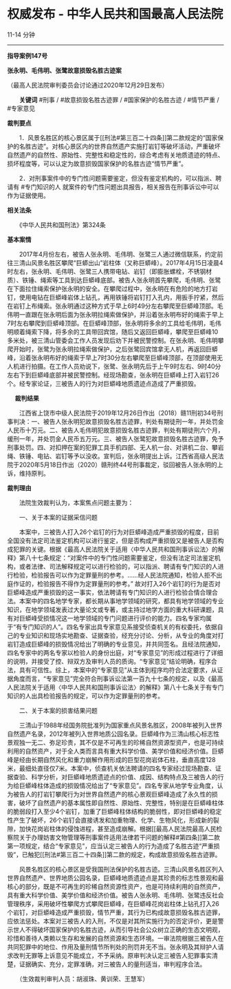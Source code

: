 权威发布 - 中华人民共和国最高人民法院
====================

11-14 分钟

---

**指导案例147号**

**张永明、毛伟明、张鹭故意损毁名胜古迹案**

（最高人民法院审判委员会讨论通过2020年12月29日发布）

　　**关键词** #刑事 / #故意损毁名胜古迹罪 / #国家保护的名胜古迹 / #情节严重 / #专家意见

 **裁判要点**

　　1．风景名胜区的核心景区属于[[刑法#第三百二十四条]]第二款规定的“国家保护的名胜古迹”。对核心景区内的世界自然遗产实施打岩钉等破坏活动，严重破坏自然遗产的自然性、原始性、完整性和稳定性的，综合考虑有关地质遗迹的特点、损坏程度等，可以认定为故意损毁国家保护的名胜古迹“情节严重”。

　　2．对刑事案件中的专门性问题需要鉴定，但没有鉴定机构的，可以指派、聘请有 #专门知识的人 就案件的专门性问题出具报告，相关报告在刑事诉讼中可以作为证据使用。

 **相关法条**

　　《中华人民共和国刑法》第324条

 **基本案情**

　　2017年4月份左右，被告人张永明、毛伟明、张鹭三人通过微信联系，约定前往三清山风景名胜区攀爬“巨蟒出山”岩柱体（又称巨蟒峰）。2017年4月15日凌晨4时左右，张永明、毛伟明、张鹭三人携带电钻、岩钉（即膨胀螺栓，不锈钢材质）、铁锤、绳索等工具到达巨蟒峰底部。被告人张永明首先攀爬，毛伟明、张鹭在下面拉住绳索保护张永明的安全。在攀爬过程中，张永明在有危险的地方打岩钉，使用电钻在巨蟒峰岩体上钻孔，再用铁锤将岩钉打入孔内，用扳手拧紧，然后在岩钉上布绳索。张永明通过这种方式于早上6时49分左右攀爬至巨蟒峰顶部。毛伟明一直跟在张永明后面为张永明拉绳索做保护，并沿着张永明布好的绳索于早上7时左右攀爬到巨蟒峰顶部。在巨蟒峰顶部，张永明将多余的工具给毛伟明，毛伟明顺着绳索下降，将多余的工具带回宾馆，随后又返回巨蟒峰，攀爬至巨蟒峰10多米处，被三清山管委会工作人员发现后劝下并被民警控制。在张永明、毛伟明攀爬开始时，张鹭为张永明拉绳索做保护，之后张鹭回宾馆拿无人机，再返回巨蟒峰，沿着张永明布好的绳索于早上7时30分左右攀爬至巨蟒峰顶部，在顶部使用无人机进行拍摄。在工作人员劝说下，张鹭、张永明先后于上午9时左右、9时40分左右下到巨蟒峰底部并被民警控制。经现场勘查，张永明在巨蟒峰上打入岩钉26个。经专家论证，三被告人的行为对巨蟒峰地质遗迹点造成了严重损毁。

　 **裁判结果**

　　江西省上饶市中级人民法院于2019年12月26日作出（2018）赣11刑初34号刑事判决：一、被告人张永明犯故意损毁名胜古迹罪，判处有期徒刑一年，并处罚金人民币十万元。二、被告人毛伟明犯故意损毁名胜古迹罪，判处有期徒刑六个月，缓刑一年，并处罚金人民币五万元。三、被告人张鹭犯故意损毁名胜古迹罪，免予刑事处罚。四、对扣押在案的犯罪工具手机四部、无人机一台、对讲机二台、攀岩绳、铁锤、电钻、岩钉等予以没收。宣判后，张永明提出上诉。江西省高级人民法院于2020年5月18日作出（2020）赣刑终44号刑事裁定，驳回被告人张永明的上诉，维持原判。

 **裁判理由**

　　法院生效裁判认为，本案焦点问题主要为：

　　一、关于本案的证据采信问题

　　本案中，三被告人打入26个岩钉的行为对巨蟒峰造成严重损毁的程度，目前全国没有法定司法鉴定机构可以进行鉴定，但是否构成严重损毁又是被告人是否构成犯罪的关键。根据《最高人民法院关于适用〈中华人民共和国刑事诉讼法〉的解释》第八十七条规定：“对案件中的专门性问题需要鉴定，但没有法定司法鉴定机构，或者法律、司法解释规定可以进行检验的，可以指派、聘请有专门知识的人进行检验，检验报告可以作为定罪量刑的参考。……经人民法院通知，检验人拒不出庭作证的，检验报告不得作为定罪量刑的参考。” 故对打入26个岩钉的行为是否对巨蟒峰造成严重损毁的这一事实，依法聘请有专门知识的人进行检验合情合理合法。本案中的四名地学专家，都长期从事地学领域的研究，都具有地学领域的专业知识，在地学领域发表过大量论文或专著，或主持过地学方面的重大科研课题，具有对巨蟒峰受损情况这一地学领域的专门问题进行评价的能力。四名专家均属于“有专门知识的人”。四名专家出具专家意见系接受侦查机关的有权委托，依据自己的专业知识和现场实地勘查、证据查验，经充分讨论、分析，从专业的角度对打岩钉造成巨蟒峰的损毁情况给出了明确的专业意见，并共同签名。且经法院通知，四名专家中的两名专家以检验人的身份出庭，对“专家意见”的形成过程进行了详细的说明，并接受了控、辩双方及审判人员的质询。“专家意见”结论明确，程序合法，具有可信性。综上，本案中的“专家意见”从主体到程序均符合法定要求，从证据角度而言，“专家意见”完全符合刑事诉讼法第一百九十七条的规定，以及《最高人民法院关于适用〈中华人民共和国刑事诉讼法〉的解释》第八十七条关于有专门知识的人出具检验报告的规定，可以作为定罪量刑的参考。

　　二、关于本案的损害结果问题

　　三清山于1988年经国务院批准列为国家重点风景名胜区，2008年被列入世界自然遗产名录，2012年被列入世界地质公园名录。巨蟒峰作为三清山核心标志性景观独一无二、弥足珍贵，其不仅是不可再生的珍稀自然资源型资产，也是可持续利用的自然资产，对于全人类而言具有重大科学价值、美学价值和经济价值。巨蟒峰是经由长期自然风化和重力崩解作用形成的巨型花岗岩体石柱，垂直高度128米，最细处直径仅7米。本案中，侦查机关依法聘请的四名专家经过现场勘查、证据查验、科学分析，对巨蟒峰地质遗迹点的价值、成因、结构特点及三被告人的行为给巨蟒峰柱体造成的损毁情况给出了“专家意见”。四名专家从地学专业角度，认为被告人的打岩钉攀爬行为对世界自然遗产的核心景观巨蟒峰造成了永久性的损害，破坏了自然遗产的基本属性即自然性、原始性、完整性，特别是在巨蟒峰柱体的脆弱段打入至少4个岩钉，加重了巨蟒峰柱体结构的脆弱性，即对巨蟒峰的稳定性产生了破坏，26个岩钉会直接诱发和加重物理、化学、生物风化，形成新的裂隙，加快花岗岩柱体的侵蚀进程，甚至造成崩解。根据[[最高人民法院最高人民检察院关于办理妨害文物管理等刑事案件适用法律若干问题的解释#第四条]]第二款第一项规定，结合“专家意见”，应当认定三被告人的行为造成了名胜古迹“严重损毁”，已触犯[[刑法#第三百二十四条]]第二款的规定，构成故意损毁名胜古迹罪。

　　风景名胜区的核心景区是受我国刑法保护的名胜古迹。三清山风景名胜区列入世界自然遗产、世界地质公园名录，巨蟒峰地质遗迹点是其珍贵的标志性景观和最核心的部分，既是不可再生的珍稀自然资源性资产，也是可持续利用的自然资产，具有重大科学价值、美学价值和经济价值。被告人张永明、毛伟明、张鹭违反社会管理秩序，采用破坏性攀爬方式攀爬巨蟒峰，在巨蟒峰花岗岩柱体上钻孔打入26个岩钉，对巨蟒峰造成严重损毁，情节严重，其行为已构成故意损毁名胜古迹罪，应依法惩处。本案对三被告人的入刑，不仅是对其所实施行为的否定评价，更是警示世人不得破坏国家保护的名胜古迹，从而引导社会公众树立正确的生态文明观，珍惜和善待人类赖以生存和发展的自然资源和生态环境。一审法院根据三被告人在共同犯罪中的地位、作用及量刑情节所判处的刑罚并无不当。张永明及其辩护人请求改判无罪等上诉意见不能成立，不予采纳。原审判决认定三被告人犯罪事实清楚，证据确实、充分，定罪准确，对三被告人的量刑适当，审判程序合法。

　　（生效裁判审判人员：胡淑珠、黄训荣、王慧军）